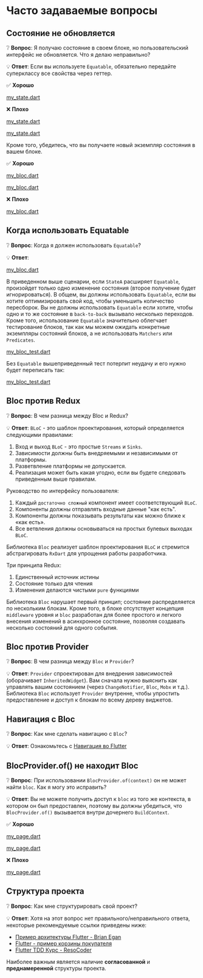 # Часто задаваемые вопросы

## Состояние не обновляется

❔ **Вопрос**: Я получаю состояние в своем блоке, но пользовательский интерфейс не обновляется. Что я делаю неправильно?

💡 **Ответ**: Если вы используете `Equatable`, обязательно передайте суперклассу все свойства через геттер.

✅ **Хорошо**

[my_state.dart](../_snippets/faqs/state_not_updating_good_1.dart.md ':include')

❌ **Плохо**

[my_state.dart](../_snippets/faqs/state_not_updating_bad_1.dart.md ':include')

[my_state.dart](../_snippets/faqs/state_not_updating_bad_2.dart.md ':include')

Кроме того, убедитесь, что вы получаете новый экземпляр состояния в вашем блоке.

✅ **Хорошо**

[my_bloc.dart](../_snippets/faqs/state_not_updating_good_2.dart.md ':include')

[my_bloc.dart](../_snippets/faqs/state_not_updating_good_3.dart.md ':include')

❌ **Плохо**

[my_bloc.dart](../_snippets/faqs/state_not_updating_bad_3.dart.md ':include')

## Когда использовать Equatable

❔ **Вопрос**: Когда я должен использовать `Equatable`?

💡 **Ответ**:

[my_bloc.dart](../_snippets/faqs/equatable_yield.dart.md ':include')

В приведенном выше сценарии, если `StateA` расширяет `Equatable`, произойдет только одно изменение состояния (второе получение будет игнорироваться).
В общем, вы должны использовать `Equatable`, если вы хотите оптимизировать свой код, чтобы уменьшить количество пересборок.
Вы не должны использовать `Equatable` если хотите, чтобы одно и то же состояние в `back-to-back` вызывало несколько переходов.
Кроме того, использование `Equatable` значительно облегчает тестирование блоков, так как мы можем ожидать конкретные экземпляры состояний блоков, а не использовать `Matchers` или `Predicates`.

[my_bloc_test.dart](../_snippets/faqs/equatable_bloc_test.dart.md ':include')

Без `Equatable` вышеприведенный тест потерпит неудачу и его нужно будет переписать так:

[my_bloc_test.dart](../_snippets/faqs/without_equatable_bloc_test.dart.md ':include')

## Bloc против Redux

❔ **Вопрос**: В чем разница между Bloc и Redux?

💡 **Ответ**: `BLoC` - это шаблон проектирования, который определяется следующими правилами:

1. Вход и выход `BLoC` - это простые `Streams` и `Sinks`.
2. Зависимости должны быть внедряемыми и независимыми от платформы.
3. Разветвление платформы не допускается.
4. Реализация может быть какая угодно, если вы будете следовать приведенным выше правилам.

Руководство по интерфейсу пользователя:

1. Каждый `достаточно сложный` компонент имеет соответствующий `BLoC`.
2. Компоненты должны отправлять входные данные "как есть".
3. Компоненты должны показывать результаты как можно ближе к «как есть».
4. Все ветвления должны основываться на простых булевых выходах `BLoC`.

Библиотека `Bloc` реализует шаблон проектирования `BLoC` и стремится абстрагировать `RxDart` для упрощения работы разработчика.

Три принципа Redux:

1. Единственный источник истины
2. Состояние только для чтения
3. Изменения делаются чистыми `pure` функциями

Библиотека `Bloc` нарушает первый принцип; состояние распределяется по нескольким блокам.
Кроме того, в блоке отсутствует концепция `middleware` уровня и `bloc` разработан для более простого и легкого внесения изменений в асинхронное состояние, позволяя создавать несколько состояний для одного события.

## Bloc против Provider

❔ **Вопрос**: В чем разница между `Bloc` и `Provider`?

💡 **Ответ**: `Provider` спроектирован для внедрения зависимостей (оборачивает `InheritedWidget`).
Вам сначала нужно выяснить как управлять вашим состоянием (через `ChangeNotifier`, `Bloc`, `Mobx` и т.д.). Библиотека `Bloc` использует `Provider` внутренне, чтобы упростить предоставление и доступ к блокам по всему дереву виджетов.

## Навигация с Bloc

❔ **Вопрос**: Как мне сделать навигацию с `Bloc`?

💡 **Ответ**: Ознакомьтесь с [Навигация во Flutter](ru/recipesflutternavigation.md)

## BlocProvider.of() не находит Bloc

❔ **Вопрос**: При использовании `BlocProvider.of(context)` он не может найти `bloc`. Как я могу это исправить?

💡 **Ответ**: Вы не можете получить доступ к `bloc` из того же контекста, в котором он был предоставлен, поэтому вы должны убедиться, что `BlocProvider.of()` вызывается внутри дочернего `BuildContext`.

✅ **Хорошо**

[my_page.dart](../_snippets/faqs/bloc_provider_good_1.dart.md ':include')

[my_page.dart](../_snippets/faqs/bloc_provider_good_2.dart.md ':include')

❌ **Плохо**

[my_page.dart](../_snippets/faqs/bloc_provider_bad_1.dart.md ':include')

## Структура проекта

❔ **Вопрос**: Как мне структурировать свой проект?

💡 **Ответ**: Хотя на этот вопрос нет правильного/неправильного ответа, некоторые рекомендуемые ссылки приведены ниже:

- [Пример архитектуры Flutter - Brian Egan](https://github.com/brianegan/flutter_architecture_samples/tree/master/bloc_library)
- [Flutter - пример корзины покупателя](https://github.com/mit-73/true_bloc/tree/master/examples/flutter_shopping_cart)
- [Flutter TDD Курс - ResoCoder](https://github.com/ResoCoder/flutter-tdd-clean-architecture-course)

Наиболее важным является наличие **согласованной** и **преднамеренной** структуры проекта.
